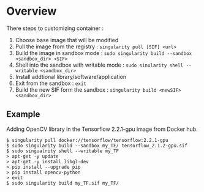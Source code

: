 # Overview
There steps to customizing container :
1. Choose base image that will be modified 
2. Pull the image from the registry : `singularity pull [SIF] <url>`
3. Build the image in sandbox mode : `sudo singularity build --sandbox <sandbox_dir> <SIF>`
4. Shell into the sandbox with writable mode : `sudo sinularity shell --writable <sandbox_dir>`
5. Install addtional library/software/application
6. Exit from the sandbox : `exit`
7. Build the new SIF form the sandbox : `singularity build <newSIF> <sandbox_dir>`

## Example
Adding OpenCV library in the Tensorflow 2.2.1-gpu image from Docker hub. 
```
$ singularity pull docker://tensorflow/tensorflow:2.2.1-gpu
$ sudo singularity build --sandbox my_TF/ tensorflow_2.1.2-gpu.sif
$ sudo singualrity shell --writable my_TF
> apt-get -y update
> apt-get -y install libgl-dev
> pip install --upgrade pip
> pip install opencv-python
> exit
$ sudo singularity build my_TF.sif my_TF/
```
